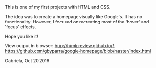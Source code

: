 This is one of my first projects with HTML and CSS.

The idea was to create a homepage visually like Google's. It has no functionality. However, I focused on recreating most of the 'hover' and 'focus' effects. 

Hope you like it!

View output in browser: http://htmlpreview.github.io/?https://github.com/gbyparra/google-homepage/blob/master/index.html

Gabriela,
Oct 20 2016